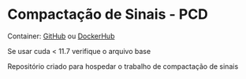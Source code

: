# Compactação de Sinais - PCD
Container: [GitHub](https://github.com/ellizeurs/docker/tree/main/jupyter-torch-gpu) ou [DockerHub](https://hub.docker.com/repository/docker/ellizeurs/jupyter-torch-gpu/general)

Se usar cuda < 11.7 verifique o arquivo base

Repositório criado para hospedar o trabalho de compactação de sinais
